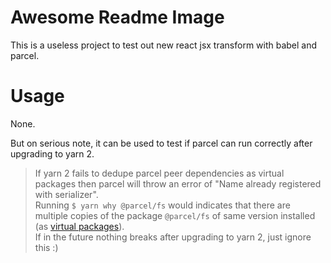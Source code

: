 # Awesome Readme Image

This is a useless project to test out new react jsx transform with babel and parcel.

# Usage

None.

But on serious note, it can be used to test if parcel can run correctly after upgrading to yarn 2.

> If yarn 2 fails to dedupe parcel peer dependencies as virtual packages then parcel will throw an error of "Name already registered with serializer".  
> Running `$ yarn why @parcel/fs` would indicates that there are multiple copies of the package `@parcel/fs` of same version installed (as [virtual packages][yarnpkg-doc-virtual-packages]).  
> If in the future nothing breaks after upgrading to yarn 2, just ignore this :)

[yarnpkg-doc-virtual-packages]: https://yarnpkg.com/advanced/lexicon#virtual-package
